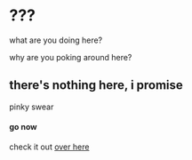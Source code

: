 # ???

what are you doing here?

why are you poking around here?

## there's nothing here, i promise

pinky swear

#### go now

check it out [over here](https://cjfloresalonso.com)
